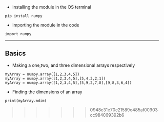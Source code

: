 - Installing the module in the OS terminal
```
pip install numpy
```

- Importing the module in the code
```
import numpy
```

---

## Basics

- Making a one,two, and three dimensional arrays respectively
```
myArray = numpy.array([1,2,3,4,5])
myArray = numpy.array([1,2,3,4,5],[5,4,3,2,1])
myArray = numpy.array([1,2,3,4,5],[5,9,2,7,8],[9,8,3,6,4])
```

- Finding the dimensions of an array
```
print(myArray.ndim)
```
>>>>>>> 0948e31e70c21589e485af00903cc984069392b6